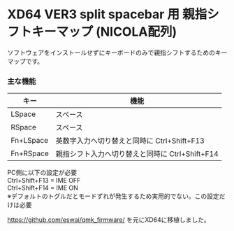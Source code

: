# XD64 VER3 split spacebar 用 親指シフトキーマップ (NICOLA配列)

ソフトウェアをインストールせずにキーボードのみで親指シフトするためのキーマップです。

### 主な機能

|キー|機能|
|----|----|
|LSpace|スペース|
|RSpace|スペース|
|Fn+LSpace|英数字入力へ切り替えと同時に Ctrl+Shift+F13|
|Fn+RSpace|親指シフト入力へ切り替えと同時に Ctrl+Shift+F14|

PC側に以下の設定が必要  
Ctrl+Shift+F13 = IME OFF  
Ctrl+Shift+F14 = IME ON  
※デフォルトのトグルだとモードずれが発生するため実用的でない。この設定だけは必要  

https://github.com/eswai/qmk_firmware/ を元にXD64に移植しました。
